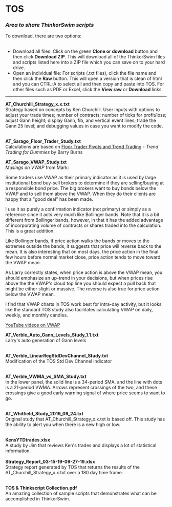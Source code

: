 # TOS
<h3><i>Area to share ThinkorSwim scripts</i></h3>
To download, there are two options:<br><br>
<ul>
  <li>Download all files: Click on the green <b>Clone or download</b> button and then click <b>Download ZIP</b>.  This will download all of the ThinkorSwim files and scripts listed here into a ZIP file which you can save on to your hard drive.</li>
  <li>Open an individual file: For scripts (.txt files), click the file name and then click the <b>Raw</b> button.  This will open a version that is clean of html and you can CTRL-A to select all and then copy and paste into TOS.  For other files such as PDF or Excel, click the <b>View raw</b> or <b>Download</b> links.</li>
</ul>
<hr>
<b>AT_Churchill_Strategy_x.x.txt</b><br>
Strategy based on concepts by Ken Churchill.  User inputs with options to adjust your trade times; number of contracts; number of ticks for profit/loss; adjust Gann height; display Gann, fib, and vertical event lines; trade the Gann 25 level; and debugging values in case you want to modify the code.<br><br>

<b>AT_Sarago_Floor_Trader_Study.txt</b><br>
Calculations are based on <a href="https://www.dummies.com/personal-finance/investing/floor-trader-pivots-and-trend-trading/" target="_blank">Floor Trader Pivots and Trend Trading</a> - <i>Trend Trading for Dummies</i> by Barry Burns<br>

<b>AT_Sarago_VWAP_Study.txt</b><br>
<i>Musings on VWAP</i> from Mark:
<p>Some traders use VWAP as their primary indicator as it is used by large institutional bond buy-sell brokers to determine if they are selling/buying at a responsible bond price.  The big brokers want to buy bonds below the VWAP and to sell them above the VWAP.  When they do their clients are happy that a "good deal" has been made.</p>
<p>I use it as purely a confirmation indicator (not primary) or simply as a reference since it acts very much like Bollinger bands.  Note that it is a bit different from Bollinger bands, however, in that it has the added advantage of incorporating volume of contracts or shares traded into the calculation.  This is a great addition.</p>
<p>Like Bollinger bands, if price action walks the bands or moves to the extremes outside the bands, it suggests that price will reverse back to the mean.  It is also interesting that on most days, the price action in the final few hours before normal market close, price action tends to move toward the VWAP mean.</p>
<p>As Larry correctly states, when price action is above the VWAP mean, you should emphasize an up-trend in your decisions, but when prices rise above the the VWAP's cloud top line you should expect a pull back that might be either slight or massive.  The reverse is also true for price action below the VWAP mean.</p>
<p>I find that VWAP charts in TOS work best for intra-day activity, but it looks like the standard TOS study also facilitates calculating VWAP on daily, weekly, and monthly candles.</p>
<p><a href="https://www.youtube.com/watch?v=U0uftXzvUZU" target="_blank">YouTube videos on VWAP</a></p>

<b>AT_Verble_Auto_Gann_Levels_Study_1.1.txt</b><br>
Larry's auto generation of Gann levels<br><br>

<b>AT_Verble_LinearRegStdDevChannel_Study.txt</b><br>
Modification of the TOS Std Dev Channel indicator<br><br>

<b>AT_Verble_VWMA_vs_SMA_Study.txt</b><br>
In the lower panel, the solid line is a 34-period SMA, and the line with dots is a 21-period VWMA.  Arrows represent crossings of the two, and these crossings give a good early warning signal of where price seems to want to go.<br><br>

<b>AT_Whitfield_Study_2019_09_24.txt</b><br>
Original study that AT_Churchill_Strategy_x.x.txt is based off.  This study has the ability to alert you when there is a new high or low.<br><br>

<b>KensYTDtrades.xlsx</b><br>
A study by Jim that reviews Ken's trades and displays a lot of statistical information.<br><br>
<b>Strategy_Report_03-15-19-09-27-19.xlsx</b><br>
Strategy report generated by TOS that returns the results of the AT_Churchill_Strategy_x.x.txt over a 180 day time frame.<br><br>

<b>TOS & Thinkscript Collection.pdf</b><br>
An amazing collection of sample scripts that demonstrates what can be accomplished in ThinkorSwim.
